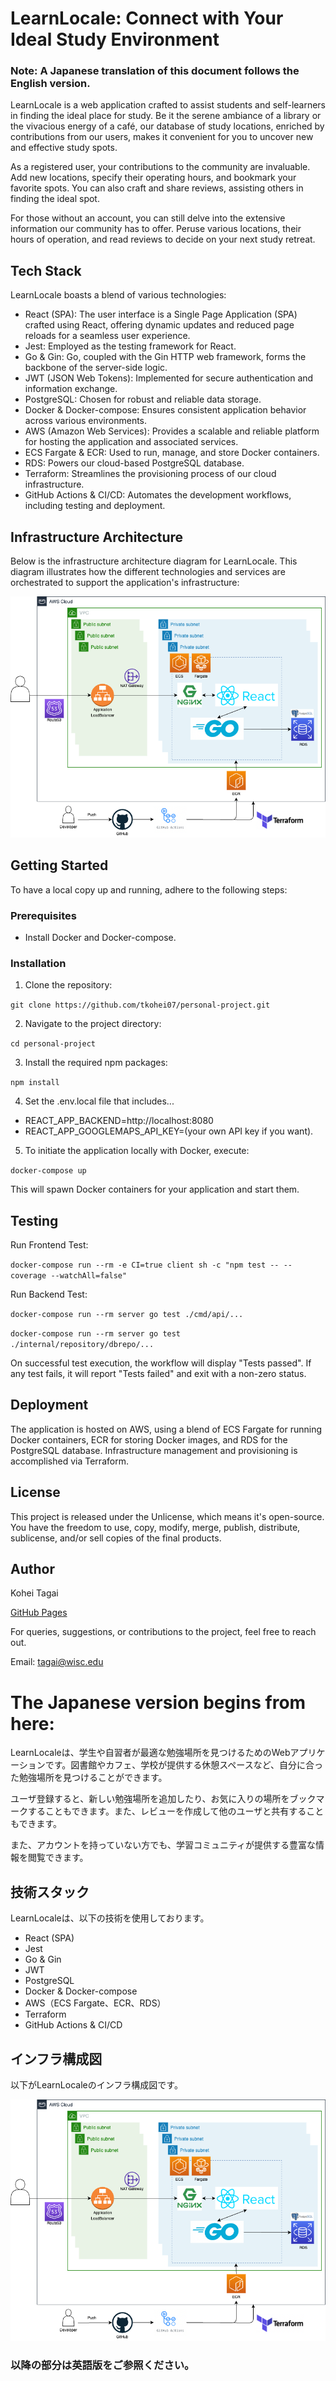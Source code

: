 # LearnLocale: Connect with Your Ideal Study Environment
### Note: A Japanese translation of this document follows the English version.
LearnLocale is a web application crafted to assist students and self-learners in finding the ideal place for study. Be it the serene ambiance of a library or the vivacious energy of a café, our database of study locations, enriched by contributions from our users, makes it convenient for you to uncover new and effective study spots.

As a registered user, your contributions to the community are invaluable. Add new locations, specify their operating hours, and bookmark your favorite spots. You can also craft and share reviews, assisting others in finding the ideal spot.

For those without an account, you can still delve into the extensive information our community has to offer. Peruse various locations, their hours of operation, and read reviews to decide on your next study retreat.

## Tech Stack
LearnLocale boasts a blend of various technologies:

- React (SPA): The user interface is a Single Page Application (SPA) crafted using React, offering dynamic updates and reduced page reloads for a seamless user experience.
- Jest: Employed as the testing framework for React.
- Go & Gin: Go, coupled with the Gin HTTP web framework, forms the backbone of the server-side logic.
- JWT (JSON Web Tokens): Implemented for secure authentication and information exchange.
- PostgreSQL: Chosen for robust and reliable data storage.
- Docker & Docker-compose: Ensures consistent application behavior across various environments.
- AWS (Amazon Web Services): Provides a scalable and reliable platform for hosting the application and associated services.
- ECS Fargate & ECR: Used to run, manage, and store Docker containers.
- RDS: Powers our cloud-based PostgreSQL database.
- Terraform: Streamlines the provisioning process of our cloud infrastructure.
- GitHub Actions & CI/CD: Automates the development workflows, including testing and deployment.

## Infrastructure Architecture
Below is the infrastructure architecture diagram for LearnLocale. This diagram illustrates how the different technologies and services are orchestrated to support the application's infrastructure:

![Infrastructure Architecture Diagram](infrastructure-architecture-diagram.png)

## Getting Started
To have a local copy up and running, adhere to the following steps:

### Prerequisites
- Install Docker and Docker-compose.

### Installation
1. Clone the repository:

`git clone https://github.com/tkohei07/personal-project.git `

2. Navigate to the project directory:

`cd personal-project` 

3. Install the required npm packages:

`npm install` 

4. Set the .env.local file that includes...
- REACT_APP_BACKEND=http://localhost:8080
- REACT_APP_GOOGLEMAPS_API_KEY=(your own API key if you want).

5. To initiate the application locally with Docker, execute:

`docker-compose up` 

This will spawn Docker containers for your application and start them.

## Testing
Run Frontend Test:

`docker-compose run --rm -e CI=true client sh -c "npm test -- --coverage --watchAll=false"`

Run Backend Test:

`docker-compose run --rm server go test ./cmd/api/...`

`docker-compose run --rm server go test ./internal/repository/dbrepo/...`

On successful test execution, the workflow will display "Tests passed". If any test fails, it will report "Tests failed" and exit with a non-zero status.

## Deployment
The application is hosted on AWS, using a blend of ECS Fargate for running Docker containers, ECR for storing Docker images, and RDS for the PostgreSQL database. Infrastructure management and provisioning is accomplished via Terraform.

## License
This project is released under the Unlicense, which means it's open-source. You have the freedom to use, copy, modify, merge, publish, distribute, sublicense, and/or sell copies of the final products.

## Author
Kohei Tagai

[GitHub Pages](https://github.com/tkohei07)

For queries, suggestions, or contributions to the project, feel free to reach out.

Email: tagai@wisc.edu

# The Japanese version begins from here:

LearnLocaleは、学生や自習者が最適な勉強場所を見つけるためのWebアプリケーションです。図書館やカフェ、学校が提供する休憩スペースなど、自分に合った勉強場所を見つけることができます。

ユーザ登録すると、新しい勉強場所を追加したり、お気に入りの場所をブックマークすることもできます。また、レビューを作成して他のユーザと共有することもできます。

また、アカウントを持っていない方でも、学習コミュニティが提供する豊富な情報を閲覧できます。

## 技術スタック
LearnLocaleは、以下の技術を使用しております。

- React (SPA)
- Jest
- Go & Gin
- JWT
- PostgreSQL
- Docker & Docker-compose
- AWS（ECS Fargate、ECR、RDS）
- Terraform
- GitHub Actions & CI/CD

## インフラ構成図
以下がLearnLocaleのインフラ構成図です。

![Infrastructure Architecture Diagram](infrastructure-architecture-diagram.png)

### 以降の部分は英語版をご参照ください。
